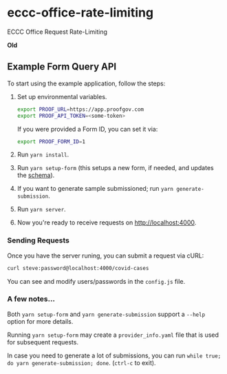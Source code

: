 # eccc-office-rate-limiting
ECCC Office Request Rate-Limiting

**Old**
## Example Form Query API

To start using the example application, follow the steps:

1. Set up environmental variables.
    ```bash
    export PROOF_URL=https://app.proofgov.com
    export PROOF_API_TOKEN=<some-token>
    ```

    If you were provided a Form ID, you can set it via:

    ```bash
    export PROOF_FORM_ID=1
    ```
2. Run `yarn install`.
3. Run `yarn setup-form` (this setups a new form, if needed, and updates the [schema](schema.yaml)).
4. If you want to generate sample submissioned; run `yarn generate-submission`.
5. Run `yarn server`.
6. Now you're ready to receive requests on [http://localhost:4000](http://localhost:4000).

### Sending Requests

Once you have the server runing, you can submit a request via cURL:
```bash
curl steve:password@localhost:4000/covid-cases
```

You can see and modify users/passwords in the `config.js` file.

### A few notes...
Both `yarn setup-form` and `yarn generate-submission` support a `--help` option for more details.

Running `yarn setup-form` may create a `provider_info.yaml` file that is used for subsequent requests.
 
In case you need to generate a lot of submissions, you can run `while true; do yarn generate-submission; done`. (`ctrl-c` to exit).
